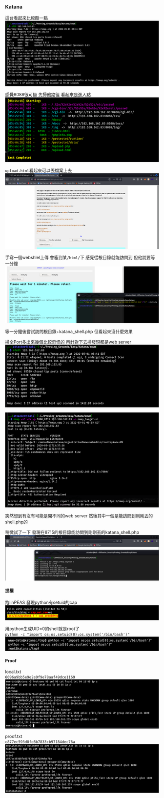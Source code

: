 ### Katana  
  
這台看起來比較酷一點  
![](images/bupUpx5.png)  
  
感覺8088很可疑 先掃他路徑 看起來是進入點  
![](images/Kh6HtX9.png)  
  
`upload.html`看起來可以丟檔案上去  
![](images/tgdXi5A.png)  
  
手寫一個webshlel上傳 會塞到某`/html/`下 感覺從根目錄就能訪問到 但他說要等一分鐘  
![](images/XDJaOE9.png)  
  
等一分鐘後嘗試訪問根目錄+katana_shell.php 但看起來沒什麼效果  
  
掃全Port多出來幾個比較奇怪的 再針對下去掃發現都是web server  
![](images/8G9yKqr.png)  
  
![](images/CaMtZHd.png)  
  
突然想到有沒有可能是開不同的web server 然後其中一個是能訪問到剛剛丟的shell.php的  
  
稍微試了一下 發現在8715的根目錄能訪問到剛剛丟的katana_shell.php  
![](images/3Xe8YGf.png)  
  
#### 提權  
  
跑linPEAS 發現python有setuid的cap  
![](images/wfUTJpO.png)  
  
用python生成UID=0的shell就是root了  
`python -c "import os;os.setuid(0);os.system('/bin/bash')"`  
![](images/YMSltsV.png)  
  
#### Proof  
  
local.txt  
`6096a9bb5e9e2e9f9e78aaf49dce1169`  
![](images/t5kwDOV.png)  
  
proof.txt  
`c877ec593d8fe8b7833cb97184dec76a`  
![](images/A5pwGOt.png)  
